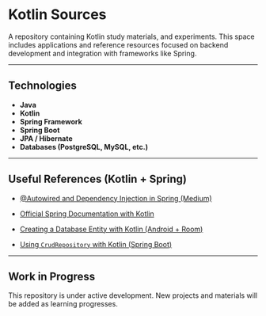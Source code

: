 # Kotlin Sources

A repository containing Kotlin study materials, and experiments. This space includes applications and reference resources focused on backend development and integration with frameworks like Spring.

---

## Technologies

- **Java**
- **Kotlin**
- **Spring Framework**
- **Spring Boot**
- **JPA / Hibernate**
- **Databases (PostgreSQL, MySQL, etc.)**

---

## Useful References (Kotlin + Spring)

-  [@Autowired and Dependency Injection in Spring (Medium)](https://medium.com/@leonardogiuliani/autowired-e-a-injeção-de-dependência-do-spring-d8864cc9af50)

- [Official Spring Documentation with Kotlin](https://docs.spring.io/spring-framework/reference/languages/kotlin.html)

- [Creating a Database Entity with Kotlin (Android + Room)](https://dev.to/theplebdev/creating-a-database-entity-with-android-and-kotlin-4mhc)

- [Using `CrudRepository` with Kotlin (Spring Boot)](https://kotlinlang.org/docs/jvm-spring-boot-using-crudrepository.html)

---

## Work in Progress

This repository is under active development. New projects and materials will be added as learning progresses.
